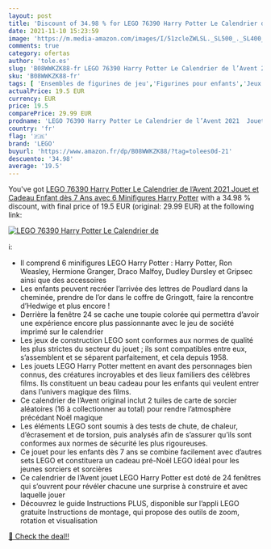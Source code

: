 ```yaml
---
layout: post
title: 'Discount of 34.98 % for LEGO 76390 Harry Potter Le Calendrier de'
date: 2021-11-10 15:23:59
image: 'https://m.media-amazon.com/images/I/51zcleZWLSL._SL500_._SL400_.jpg'
comments: true
category: ofertas
author: 'tole.es'
slug: 'B08WWKZK88-fr LEGO 76390 Harry Potter Le Calendrier de l’Avent 2021...'
sku: 'B08WWKZK88-fr'
tags: [ 'Ensembles de figurines de jeu','Figurines pour enfants','Jeux et Jouets','Jeux et jouets','lego', ]
actualPrice: 19.5 EUR
currency: EUR
price: 19.5
comparePrice: 29.99 EUR
prodname: 'LEGO 76390 Harry Potter Le Calendrier de l’Avent 2021  Jouet et Cadeau Enfant dès 7 Ans  avec 6 Minifigures Harry Potter'
country: 'fr'
flag: '🇫🇷'
brand: 'LEGO'
buyurl: 'https://www.amazon.fr/dp/B08WWKZK88/?tag=tolees0d-21'
descuento: '34.98'
average: '19.5'
---
```


You've got [LEGO 76390 Harry Potter Le Calendrier de l’Avent 2021  Jouet et Cadeau Enfant dès 7 Ans  avec 6 Minifigures Harry Potter](https://www.amazon.fr/dp/B08WWKZK88/?tag=tolees0d-21) with a  34.98 % discount, with final price of 19.5 EUR (original: 29.99 EUR) at the following link:

[![LEGO 76390 Harry Potter Le Calendrier de](https://m.media-amazon.com/images/I/51zcleZWLSL._SL500_._SL400_.jpg)](https://www.amazon.fr/dp/B08WWKZK88/?tag=tolees0d-21)

ℹ️:

- Il comprend 6 minifigures LEGO Harry Potter : Harry Potter, Ron Weasley, Hermione Granger, Draco Malfoy, Dudley Dursley et Gripsec ainsi que des accessoires
- Les enfants peuvent recréer l’arrivée des lettres de Poudlard dans la cheminée, prendre de l’or dans le coffre de Gringott, faire la rencontre d’Hedwige et plus encore !
- Derrière la fenêtre 24 se cache une toupie colorée qui permettra d’avoir une expérience encore plus passionnante avec le jeu de société imprimé sur le calendrier
- Les jeux de construction LEGO sont conformes aux normes de qualité les plus strictes du secteur du jouet ; ils sont compatibles entre eux, s’assemblent et se séparent parfaitement, et cela depuis 1958.
- Les jouets LEGO Harry Potter mettent en avant des personnages bien connus, des créatures incroyables et des lieux familiers des célèbres films. Ils constituent un beau cadeau pour les enfants qui veulent entrer dans l’univers magique des films.
- Ce calendrier de l’Avent original inclut 2 tuiles de carte de sorcier aléatoires (16 à collectionner au total) pour rendre l’atmosphère précédant Noël magique
- Les éléments LEGO sont soumis à des tests de chute, de chaleur, d’écrasement et de torsion, puis analysés afin de s’assurer qu’ils sont conformes aux normes de sécurité les plus rigoureuses.
- Ce jouet pour les enfants dès 7 ans se combine facilement avec d’autres sets LEGO et constituera un cadeau pré-Noël LEGO idéal pour les jeunes sorciers et sorcières
- Ce calendrier de l’Avent jouet LEGO Harry Potter est doté de 24 fenêtres qui s’ouvrent pour révéler chacune une surprise à construire et avec laquelle jouer
- Découvrez le guide Instructions PLUS, disponible sur l’appli LEGO gratuite Instructions de montage, qui propose des outils de zoom, rotation et visualisation

[🛒 Check the deal!!](https://www.amazon.fr/dp/B08WWKZK88/?tag=tolees0d-21)
